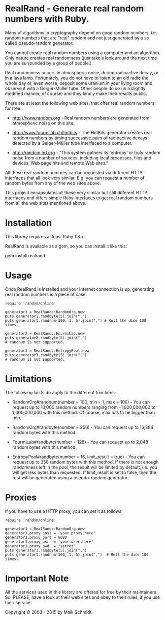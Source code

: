 # RealRand - Generate real random numbers with Ruby.

Many of algorithms in cryptography depend on good random
numbers, i.e. random numbers that are "real" random and not just
generated by a so called pseudo-random generator.

You cannot create real random numbers using a computer and an
algorithm. Only nature creates real randomness (just take a look
around the next time you are surrounded by a group of people.).

Real randomness occurs in atmospheric noise, during radioactive
decay, or in a lava lamp. Fortunately, you do not have to listen to an
old radio the whole day or, even worse, deposit some uranium in your
living room and observe it with a Geiger-Müller tube. Other people do
so (in a slightly modified manner, of course) and they kindly make
their results public.

There are at least the following web sites, that offer real random
numbers for free:

* http://www.random.org - Real random numbers are generated from
atmospheric noise on this site.

* http://www.fourmilab.ch/hotbits - The HotBits generator creates
real random numbers by timing successive pairs of radioactive
decays detected by a Geiger-Müller tube interfaced to a computer.

* http://random.hd.org - "This system gathers its 'entropy' or
truly random noise from a number of sources, including local
processes, files and devices, Web page hits and remote Web sites."

All these real random numbers can be requested via different HTTP
interfaces that all look very similar. E.g. you can request a number
of random bytes from any of the web sites above.

This project encapsulates all these very similar but still different
HTTP interfaces and offers simple Ruby interfaces to get real random
numbers from all the web sites mentioned above.

# Installation

This library requires at least Ruby 1.8.x.

RealRand is available as a gem, so you can install it like this:

  gem install realrand

# Usage

Once RealRand is installed and your internet connection is up,
generating real random numbers is a piece of cake:

    require 'random/online'

    generator1 = RealRand::RandomOrg.new
    puts generator1.randbyte(5).join(",")
    puts generator1.randnum(100, 1, 6).join(",") # Roll the dice 100 times.

    generator2 = RealRand::FourmiLab.new
    puts generator2.randbyte(5).join(",")
    # randnum is not supported.

    generator3 = RealRand::EntropyPool.new
    puts generator3.randbyte(5).join(",")
    # randnum is not supported.

# Limitations

The following limits do apply to the different functions:

* RandomOrg#randnum(number = 100, min = 1, max = 100) - You can
request up to 10,000 random numbers ranging from -1,000,000,000 to
1,000,000,000 with this method. Of course, max has to be bigger
than min.

* RandomOrg#randbyte(number = 256) - You can request up to 16,384
random bytes with this method.

* FourmiLab#randbyte(number = 128) - You can request up to 2,048
random bytes with this method.

* EntropyPool#randbyte(number = 16, limit_result = true) - You can
request up to 256 random bytes with this method. If there is not
enough randomness left in the pool, the result will be limited by
default, i.e. you will get less bytes than requested. If
limit_result is set to false, then the rest will be generated
using a pseudo-random generator.

# Proxies

If you have to use a HTTP proxy, you can set it as follows:

    require 'random/online'

    generator1 = RealRand::RandomOrg.new
    generator1.proxy_host = 'your.proxy.here'
    generator1.proxy_port = 8080
    generator1.proxy_usr  = 'your.user.here'
    generator1.proxy_pwd  = 'secret'
    puts generator1.randbyte(5).join(",")
    puts generator1.randnum(100, 1, 6).join(",")  # Roll the dice 100 times.

# Important Note

All the services used in this library are offered for free by their
maintainers. So, PLEASE, have a look at their web sites and obey to
their rules, if you use their service.

Copyright © 2003 - 2015 by Maik Schmidt.
